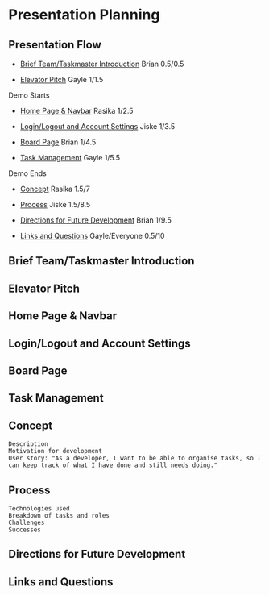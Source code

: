 # Presentation Planning

## Presentation Flow

-   [Brief Team/Taskmaster Introduction](#brief-teamtaskmaster-introduction) Brian 0.5/0.5

-   [Elevator Pitch](#elevator-pitch) Gayle 1/1.5

Demo Starts

-   [Home Page & Navbar](#home-page--navbar) Rasika 1/2.5

-   [Login/Logout and Account Settings](#loginlogout-and-account-settings) Jiske 1/3.5

-   [Board Page](#board-page) Brian 1/4.5

-   [Task Management](#task-management) Gayle 1/5.5

Demo Ends

-   [Concept](#concept) Rasika 1.5/7

-   [Process](#process) Jiske 1.5/8.5

-   [Directions for Future Development](#directions-for-future-development) Brian 1/9.5

-   [Links and Questions](#links-and-questions) Gayle/Everyone 0.5/10

## Brief Team/Taskmaster Introduction

## Elevator Pitch

## Home Page & Navbar

## Login/Logout and Account Settings

## Board Page

## Task Management

## Concept

    Description
    Motivation for development
    User story: "As a developer, I want to be able to organise tasks, so I can keep track of what I have done and still needs doing."

## Process

    Technologies used
    Breakdown of tasks and roles
    Challenges
    Successes

## Directions for Future Development

## Links and Questions
